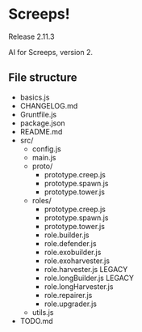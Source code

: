 # Screeps!
Release 2.11.3

AI for Screeps, version 2.

## File structure
- basics.js
- CHANGELOG.md
- Gruntfile.js
- package.json
- README.md
- src/
  - config.js
  - main.js
  - proto/
    - prototype.creep.js
    - prototype.spawn.js
    - prototype.tower.js
  - roles/
    - prototype.creep.js
    - prototype.spawn.js
    - prototype.tower.js
    - role.builder.js
    - role.defender.js
    - role.exobuilder.js
    - role.exoharvester.js
    - role.harvester.js LEGACY
    - role.longBuilder.js LEGACY
    - role.longHarvester.js
    - role.repairer.js
    - role.upgrader.js
  - utils.js
- TODO.md

